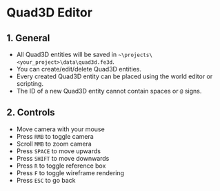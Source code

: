 # Quad3D Editor

## 1. General

- All Quad3D entities will be saved in `~\projects\<your_project>\data\quad3d.fe3d`.
- You can create/edit/delete Quad3D entities.
- Every created Quad3D entity can be placed using the world editor or scripting.
- The ID of a new Quad3D entity cannot contain spaces or `@` signs.

## 2. Controls

- Move camera with your mouse
- Press `RMB` to toggle camera
- Scroll `MMB` to zoom camera
- Press `SPACE` to move upwards
- Press `SHIFT` to move downwards
- Press `R` to toggle reference box
- Press `F` to toggle wireframe rendering
- Press `ESC` to go back
